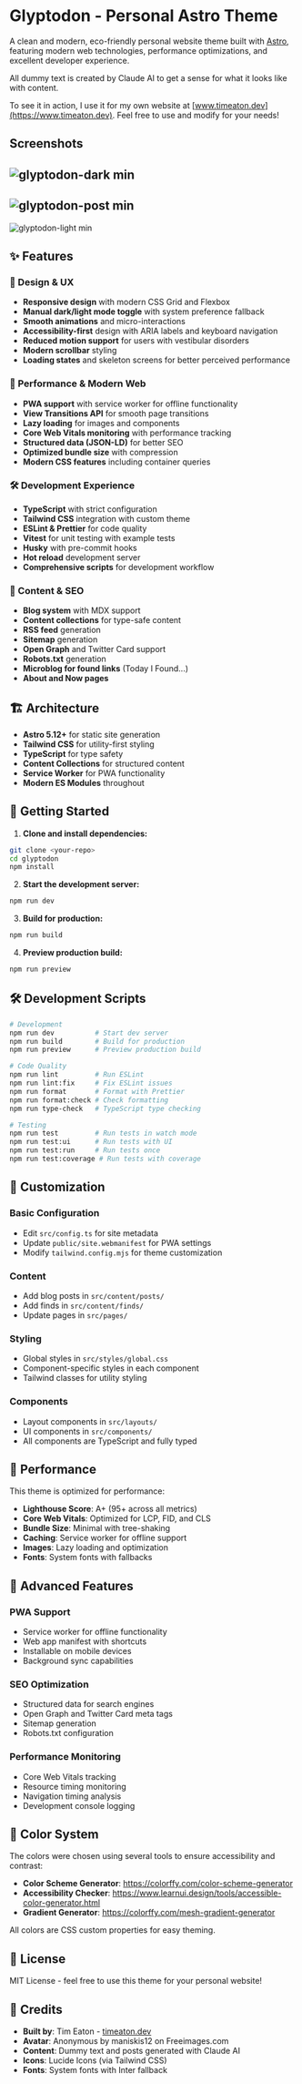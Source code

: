 # Glyptodon - Personal Astro Theme

A clean and modern, eco-friendly personal website theme built with [Astro](https://www.astro.build), featuring modern web technologies, performance optimizations, and excellent developer experience.

All dummy text is created by Claude AI to get a sense for what it looks like with content.

To see it in action, I use it for my own website at [www.timeaton.dev](https://www.timeaton.dev). Feel free to use and modify for your needs!

## Screenshots
![glyptodon-dark min](https://github.com/user-attachments/assets/49a9f63a-8002-4493-bf91-a54552c94998)
---
![glyptodon-post min](https://github.com/user-attachments/assets/08943779-5cc6-45bd-b396-dda19a0350bf)
---
![glyptodon-light min](https://github.com/user-attachments/assets/0b51d6e3-36e2-4e73-85d4-3c4fc3d6dbd8)

## ✨ Features

### 🎨 Design & UX
- **Responsive design** with modern CSS Grid and Flexbox
- **Manual dark/light mode toggle** with system preference fallback
- **Smooth animations** and micro-interactions
- **Accessibility-first** design with ARIA labels and keyboard navigation
- **Reduced motion support** for users with vestibular disorders
- **Modern scrollbar** styling
- **Loading states** and skeleton screens for better perceived performance

### 🚀 Performance & Modern Web
- **PWA support** with service worker for offline functionality
- **View Transitions API** for smooth page transitions
- **Lazy loading** for images and components
- **Core Web Vitals monitoring** with performance tracking
- **Structured data (JSON-LD)** for better SEO
- **Optimized bundle size** with compression
- **Modern CSS features** including container queries

### 🛠️ Development Experience
- **TypeScript** with strict configuration
- **Tailwind CSS** integration with custom theme
- **ESLint & Prettier** for code quality
- **Vitest** for unit testing with example tests
- **Husky** with pre-commit hooks
- **Hot reload** development server
- **Comprehensive scripts** for development workflow

### 📱 Content & SEO
- **Blog system** with MDX support
- **Content collections** for type-safe content
- **RSS feed** generation
- **Sitemap** generation
- **Open Graph** and Twitter Card support
- **Robots.txt** generation
- **Microblog for found links** (Today I Found...)
- **About and Now pages**

## 🏗️ Architecture

- **Astro 5.12+** for static site generation
- **Tailwind CSS** for utility-first styling
- **TypeScript** for type safety
- **Content Collections** for structured content
- **Service Worker** for PWA functionality
- **Modern ES Modules** throughout

## 🚀 Getting Started

1. **Clone and install dependencies:**

```bash
git clone <your-repo>
cd glyptodon
npm install
```

2. **Start the development server:**

```bash
npm run dev
```

3. **Build for production:**

```bash
npm run build
```

4. **Preview production build:**

```bash
npm run preview
```

## 🛠️ Development Scripts

```bash
# Development
npm run dev          # Start dev server
npm run build        # Build for production
npm run preview      # Preview production build

# Code Quality
npm run lint         # Run ESLint
npm run lint:fix     # Fix ESLint issues
npm run format       # Format with Prettier
npm run format:check # Check formatting
npm run type-check   # TypeScript type checking

# Testing
npm run test         # Run tests in watch mode
npm run test:ui      # Run tests with UI
npm run test:run     # Run tests once
npm run test:coverage # Run tests with coverage
```

## 🎨 Customization

### Basic Configuration
- Edit `src/config.ts` for site metadata
- Update `public/site.webmanifest` for PWA settings
- Modify `tailwind.config.mjs` for theme customization

### Content
- Add blog posts in `src/content/posts/`
- Add finds in `src/content/finds/`
- Update pages in `src/pages/`

### Styling
- Global styles in `src/styles/global.css`
- Component-specific styles in each component
- Tailwind classes for utility styling

### Components
- Layout components in `src/layouts/`
- UI components in `src/components/`
- All components are TypeScript and fully typed

## 🎯 Performance

This theme is optimized for performance:

- **Lighthouse Score**: A+ (95+ across all metrics)
- **Core Web Vitals**: Optimized for LCP, FID, and CLS
- **Bundle Size**: Minimal with tree-shaking
- **Caching**: Service worker for offline support
- **Images**: Lazy loading and optimization
- **Fonts**: System fonts with fallbacks

## 🔧 Advanced Features

### PWA Support
- Service worker for offline functionality
- Web app manifest with shortcuts
- Installable on mobile devices
- Background sync capabilities

### SEO Optimization
- Structured data for search engines
- Open Graph and Twitter Card meta tags
- Sitemap generation
- Robots.txt configuration

### Performance Monitoring
- Core Web Vitals tracking
- Resource timing monitoring
- Navigation timing analysis
- Development console logging

## 🎨 Color System

The colors were chosen using several tools to ensure accessibility and contrast:

- **Color Scheme Generator**: https://colorffy.com/color-scheme-generator
- **Accessibility Checker**: https://www.learnui.design/tools/accessible-color-generator.html
- **Gradient Generator**: https://colorffy.com/mesh-gradient-generator

All colors are CSS custom properties for easy theming.

## 📄 License

MIT License - feel free to use this theme for your personal website!

## 🙏 Credits

- **Built by**: Tim Eaton - [timeaton.dev](https://timeaton.dev)
- **Avatar**: Anonymous by maniskis12 on Freeimages.com
- **Content**: Dummy text and posts generated with Claude AI
- **Icons**: Lucide Icons (via Tailwind CSS)
- **Fonts**: System fonts with Inter fallback
